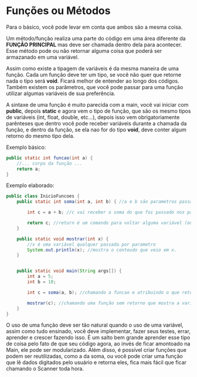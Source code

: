 <h1> Funções ou Métodos </h1>
Para o básico, você pode levar em conta que ambos são a mesma coisa.

Um método/função realiza uma parte do código em uma área diferente da **FUNÇÃO PRINCIPAL** mas deve ser chamada dentro dela para acontecer. Esse método pode ou não retornar alguma coisa que poderá ser armazanado em uma variável.

Assim como existe a tipagem de variáveis é da mesma maneira de uma função. Cada um função deve ter um tipo, se você não quer que retorne nada o tipo será **void**. Ficará melhor de entender ao longo dos códigos. Também existem os parâmetros, que você pode passar para uma função utilizar algumas variáveis de sua preferência.

A sintaxe de uma função é muito parecida com a main, você vai iniciar com **public**, depois **static** e agora vem o tipo de função, que são os mesmo tipos de variáveis (int, float, double, etc...), depois isso vem obrigatoriamente parênteses que dentro você pode receber variáveis durante a chamada da função, e dentro da função, se ela nao for do tipo **void**, deve conter algum retorno do mesmo tipo dela.

Exemplo básico:
```java
public static int funcao(int a) {
    //... corpo da função ...
    return a;
}
```
Exemplo elaborado:

```java
public class InicioFuncoes {
    public static int soma(int a, int b) { //a e b são parametros passados na chamada da função.

        int c = a + b; //c vai receber a soma do que foi passado nos parametros

        return c; //return é um comando para voltar alguma variável (ou ate mesmo outra funcao) do mesmo tipo que a funcao foi criada.
    }

    public static void mostrar(int x) {
        //x é uma variável qualquer passada por parametro
        System.out.println(x); //mostra o conteudo que veio em x.
    }


    public static void main(String args[]) {
        int a = 5;
        int b = 10;

        int c = soma(a, b); //chamando a funcao e atribuindo o que retorna dela na variável c. É passado por parametro os valores que você quer somar e a variável que vai receber deve ser do tipo de retorno da função.

        mostrar(c); //chamando uma função sem retorno que mostra a variável passada por paramentro
    }
}
```

O uso de uma função deve ser tão natural quando o uso de uma variável, assim como tudo ensinado, você deve implementar, fazer seus testes, errar, aprender e crescer fazendo isso. É um salto bem grande aprender esse tipo de coisa pelo fato de que seu código agora, ao invés de ficar amontoado na Main, ele pode ser modularizado. Além disso, é possível criar funções que podem ser reutilizadas, como a da soma, ou você pode criar uma função que lê dados digitados pelo usuário e retorna eles, fica mais fácil que ficar chamando o Scanner toda hora.
